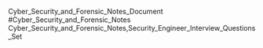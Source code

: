Cyber_Security_and_Forensic_Notes_Document
#Cyber_Security_and_Forensic_Notes
Cyber_Security_and_Forensic_Notes,Security_Engineer_Interview_Questions_Set
